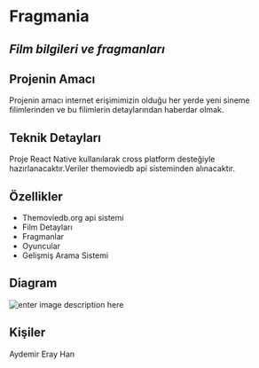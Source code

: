 # Fragmania
## _Film bilgileri ve fragmanları_

## Projenin Amacı
Projenin amacı internet erişimimizin olduğu her yerde yeni sineme filimlerinden ve bu filimlerin detaylarından haberdar olmak.

## Teknik Detayları
Proje React Native kullanılarak cross platform desteğiyle hazırlanacaktır.Veriler themoviedb api sisteminden alınacaktır.

## Özellikler

- Themoviedb.org api sistemi
- Film Detayları
- Fragmanlar
- Oyuncular
- Gelişmiş Arama Sistemi

## Diagram
![enter image description here](https://i.ibb.co/G707Z7g/usecasediagram.png)

## Kişiler
Aydemir Eray Han
